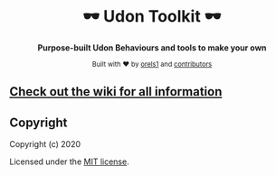 <h1 align="center">🕶 Udon Toolkit 🕶</h1>
<p align="center">
  <strong>Purpose-built Udon Behaviours and tools to make your own</strong>
</p>

<p align="center">
  <sub>Built with ❤︎ by
  <a href="https://twitter.com/orels1_">orels1</a> and
  <a href="https://github.com/orels1/UdonToolkit/graphs/contributors">
    contributors
  </a>
  </sub>
</p>

## [Check out the wiki for all information](https://github.com/orels1/UdonToolkit/wiki)

## Copyright

Copyright (c) 2020

Licensed under the [MIT license](LICENSE).
